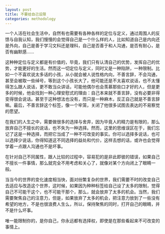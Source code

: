 ```yaml
---
layout: post
title: 不要给自己设限
categories: methodology
---
```


一个人活在社会生活中，自然有也需要有各种各样的定位与定义，通过周围人的反馈与自我认知，我们慢慢的会觉得自己是一个什么样的人，比如知道自己是内向还是外向，自己是善于学习文科还是理科，自己是否善于和人沟通，是否有耐心，是否有幽默感……

这种种定位与定义都是有价值的，毕竟，我们只有认清自己的优势，发挥自己的优势，才能更好的生活。然而这一切定位与定义，同时又是一种陷阱，一种限制。比如一个不喜欢说太多话的小孩，从小就会被人说性格内向，不善言辞，不会沟通，甚至会被取一些绰号，等到这个小孩长大了，他可能还是不太喜欢说话，也不太懂得怎么跟人说话，更不敢当众讲话，可能他偶尔也会羡慕那些口才好的人，但是更多的时候，他会找到一种心理安慰式的理由：自己本来就不善言辞，没有必要非得变得很会说话。甚至于这种想法也没有，而只是一种麻木，反正自己就是不善言辞嘛。最后，不善言辞这个标签，像一个牢笼，关闭了他很多试图去表达的不易察觉的愿望。

在我们的人生之中，需要做很多的选择与舍弃，因为毕竟人的精力是有限的，那么放弃自己不擅长的说话，也不失为一种选择。然而，这里的思维误区在于，我们忘记了这是一种选择，而把它当成了一种不可改变的事实。你可以选择多说话，也可以选择少说话，你得知道这不同选择的益处和代价，这样去想的话，或许也会觉得学着一点跟人沟通也不是坏事。

在针对自己不同属性，跟人比较的过程中，容易犯的是非此即彼的错误，如果自己不擅长一件事情，那么就完全不用考虑和关心了，就像对某个方向闭上了眼睛一般。

当当今的世界的变化速度相当快，面对纷繁复杂的世界，我们需要不时的改变自己去适应与改造这个世界，这时候，如果因为种种标签给自己设了太多的限制，觉得自己不可能干这个，也不可能干那个，那么，就会放弃了太多的机会。当然，我们需要聚焦自己的注意力，但是，如果放弃了太多的机会，把注意力放到了一些没有希望的地方，不是也很浪费人生么，所以，保持聚焦的同时，打开自己的眼睛，并不是什么坏事。

唯一能限制你的，是你自己，你永远都有选择权，即使是在那些看起来不可改变的事情上。